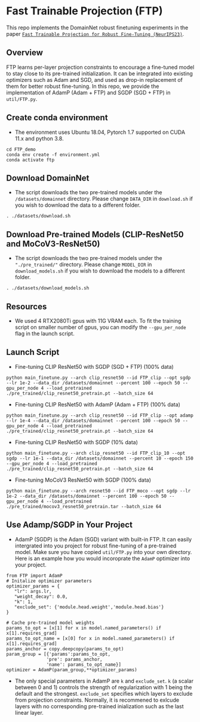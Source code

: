 # Fast Trainable Projection (FTP)
 This repo implements the DomainNet robust finetuning experiments in the paper [``Fast Trainable Projection for Robust Fine-Tuning (NeurIPS23)``](https://arxiv.org/abs/2303.10720).

## Overview
FTP learns per-layer projection constraints to encourage a fine-tuned model to stay close to its pre-trained initialization. It can be integrated into existing optimizers such as Adam and SGD, and used as drop-in replacement of them for better robust fine-tuning. In this repo, we provide the implementation of AdamP (Adam + FTP) and SGDP (SGD + FTP) in  `util/FTP.py`.

## Create conda environment
- The environment uses Ubuntu 18.04, Pytorch 1.7 supported on CUDA 11.x and python 3.8. 
```
cd FTP_demo
conda env create -f environment.yml
conda activate ftp
```

## Download DomainNet
 - The script downloads the two pre-trained models under the `/datasets/domainnet` directory. Please change `DATA_DIR` in `download.sh` if you wish to download the data to a different folder. 
```
. ./datasets/download.sh
```

## Download Pre-trained Models (CLIP-ResNet50 and MoCoV3-ResNet50)
- The script downloads the two pre-trained models under the `"./pre_trained/"` directory.  Please change `MODEL_DIR` in `download_models.sh` if you wish to download the models to a different folder.
```
. ./datasets/download_models.sh
```

## Resources
- We used 4 RTX2080Ti gpus with 11G VRAM each. To fit the training script on smaller number of gpus, you can modify the `--gpu_per_node` flag in the launch script. 

## Launch Script
- Fine-tuning CLIP ResNet50 with SGDP (SGD + FTP) (100% data)
```
python main_finetune.py --arch clip_resnet50 --id FTP_clip --opt sgdp --lr 1e-2 --data_dir /datasets/domainnet --percent 100 --epoch 50 --gpu_per_node 4 --load_pretrained ./pre_trained/clip_resnet50_pretrain.pt --batch_size 64 
```

- Fine-tuning CLIP ResNet50 with AdamP (Adam + FTP) (100% data)
```
python main_finetune.py --arch clip_resnet50 --id FTP_clip --opt adamp --lr 1e-4 --data_dir /datasets/domainnet --percent 100 --epoch 50 --gpu_per_node 4 --load_pretrained ./pre_trained/clip_resnet50_pretrain.pt --batch_size 64 
```

- Fine-tuning CLIP ResNet50 with SGDP (10% data)
```
python main_finetune.py --arch clip_resnet50 --id FTP_clip_10 --opt sgdp --lr 1e-1 --data_dir /datasets/domainnet --percent 10 --epoch 150 --gpu_per_node 4 --load_pretrained ./pre_trained/clip_resnet50_pretrain.pt --batch_size 64 
```

- Fine-tuning MoCoV3 ResNet50 with SGDP (100% data)
```
python main_finetune.py --arch resnet50 --id FTP_moco --opt sgdp --lr 1e-2 --data_dir /datasets/domainnet --percent 100 --epoch 50 --gpu_per_node 4 --load_pretrained ./pre_trained/mocov3_resnet50_pretrain.tar --batch_size 64 
```

## Use Adamp/SGDP in Your Project
- AdamP (SGDP) is the Adam (SGD) variant with built-in FTP. It can easily intergrated into you project for robust fine-tuning of a pre-trained model. Make sure you have copied `util/FTP.py` into your own directory. Here is an example how you would incoroprate the `AdamP` optimizer into your project. 
 ```
from FTP import AdamP
# Initalize optimizer parameters
optimizer_params = {
    "lr": args.lr,
    "weight_decay": 0.0,
    "k": 1, 
    "exclude_set": {'module.head.weight','module.head.bias'}
} 

# Cache pre-trained model weights 
params_to_opt = [x[1] for x in model.named_parameters() if x[1].requires_grad]
params_to_opt_name = [x[0] for x in model.named_parameters() if x[1].requires_grad]
params_anchor = copy.deepcopy(params_to_opt)
param_group = [{'params':params_to_opt,
                'pre': params_anchor, 
                'name': params_to_opt_name}]
optimizer = AdamP(param_group,**optimizer_params)
```
- The only special parameters in AdamP are `k` and `exclude_set`. `k` (a scalar between 0 and 1) controls the strength of regularization with 1 being the default and the strongest. `exclude_set` specifies which layers to exclude from projection constraints. Normally, it is recommened to exlcude layers with no corresponding pre-trained inialization such as the last linear layer. 

 